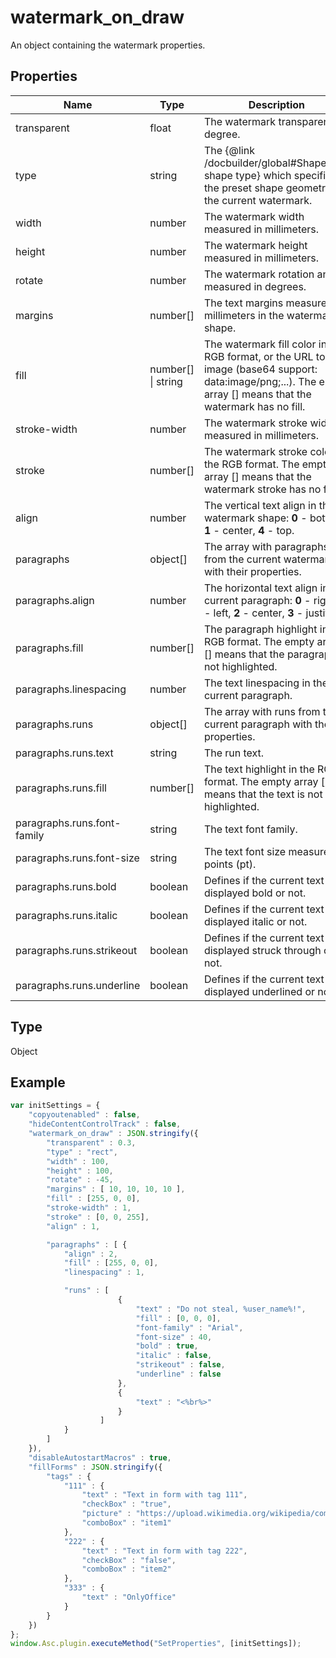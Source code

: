 # watermark_on_draw

An object containing the watermark properties.

## Properties

| Name | Type | Description |
| ---- | ---- | ----------- |
| transparent | float | The watermark transparency degree. |
| type | string | The &#123;@link /docbuilder/global#ShapeType shape type&#125; which specifies the preset shape geometry for the current watermark. |
| width | number | The watermark width measured in millimeters. |
| height | number | The watermark height measured in millimeters. |
| rotate | number | The watermark rotation angle measured in degrees. |
| margins | number[] | The text margins measured in millimeters in the watermark shape. |
| fill | number[] \| string | The watermark fill color in the RGB format, or the URL to image (base64 support: data:image/png;...). The empty array [] means that the watermark has no fill. |
| stroke-width | number | The watermark stroke width measured in millimeters. |
| stroke | number[] | The watermark stroke color in the RGB format. The empty array [] means that the watermark stroke has no fill. |
| align | number | The vertical text align in the watermark shape: **0** - bottom, **1** - center, **4** - top. |
| paragraphs | object[] | The array with paragraphs from the current watermark with their properties. |
| paragraphs.align | number | The horizontal text align in the current paragraph: **0** - right, **1** - left, **2** - center, **3** - justify. |
| paragraphs.fill | number[] | The paragraph highlight in the RGB format. The empty array [] means that the paragraph is not highlighted. |
| paragraphs.linespacing | number | The text linespacing in the current paragraph. |
| paragraphs.runs | object[] | The array with runs from the current paragraph with their properties. |
| paragraphs.runs.text | string | The run text. |
| paragraphs.runs.fill | number[] | The text highlight in the RGB format. The empty array [] means that the text is not highlighted. |
| paragraphs.runs.font-family | string | The text font family. |
| paragraphs.runs.font-size | string | The text font size measured in points (pt). |
| paragraphs.runs.bold | boolean | Defines if the current text is displayed bold or not. |
| paragraphs.runs.italic | boolean | Defines if the current text is displayed italic or not. |
| paragraphs.runs.strikeout | boolean | Defines if the current text is displayed struck through or not. |
| paragraphs.runs.underline | boolean | Defines if the current text is displayed underlined or not. |
## Type

Object



## Example

```javascript editor-xlsx
var initSettings = {
    "copyoutenabled" : false,
    "hideContentControlTrack" : false,
    "watermark_on_draw" : JSON.stringify({
        "transparent" : 0.3,
        "type" : "rect",
        "width" : 100,
        "height" : 100,
        "rotate" : -45,
        "margins" : [ 10, 10, 10, 10 ],
        "fill" : [255, 0, 0],
        "stroke-width" : 1,
        "stroke" : [0, 0, 255],
        "align" : 1,

        "paragraphs" : [ {
            "align" : 2,
            "fill" : [255, 0, 0],
            "linespacing" : 1,

            "runs" : [
                        {
                            "text" : "Do not steal, %user_name%!",
                            "fill" : [0, 0, 0],
                            "font-family" : "Arial",
                            "font-size" : 40,
                            "bold" : true,
                            "italic" : false,
                            "strikeout" : false,
                            "underline" : false
                        },
                        {
                            "text" : "<%br%>"
                        }
                    ]
            }
        ]
    }),
    "disableAutostartMacros" : true,
    "fillForms" : JSON.stringify({
        "tags" : {
            "111" : {
                "text" : "Text in form with tag 111",
                "checkBox" : "true",
                "picture" : "https://upload.wikimedia.org/wikipedia/commons/9/91/ONLYOFFICE_logo.png",
                "comboBox" : "item1"
            },
            "222" : {
                "text" : "Text in form with tag 222",
                "checkBox" : "false",
                "comboBox" : "item2"
            },
            "333" : {
                "text" : "OnlyOffice"
            }
        }
    })
};
window.Asc.plugin.executeMethod("SetProperties", [initSettings]);
```
